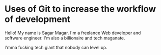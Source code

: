 # Uses of Git to increase the workflow of development
Hello! My name is Sagar Magar. I'm a freelance Web developer and software engineer. I'm also a billionaire and tech maganate.

I'mma fucking tech giant that nobody can level up.